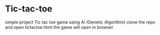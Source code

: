 # Tic-tac-toe
simple project Tic tac toe game using Ai (Genetic Algorithm)
clone the repo and open tictactoe.html the game will open in browser

